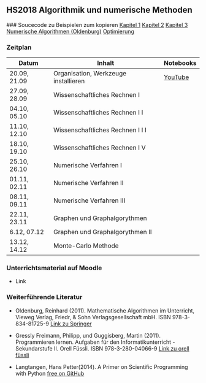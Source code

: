 ## HS2018 Algorithmik und numerische Methoden

### Soucecode zu Beispielen zum kopieren
[Kapitel 1](https://github.com/mgje/PIUMP/blob/master/wr2018/Kapitel_1_Variablen_Ausdruecke.ipynb)
[Kapitel 2](https://github.com/mgje/PIUMP/blob/master/wr2018/Kapitel_2_Schleifen_Listen.ipynb)
[Kapitel 3](https://github.com/mgje/PIUMP/blob/master/wr2018/Kapitel_3_Funktionen.ipynb)
[Numerische Algorithmen (Oldenburg)](../Beispiele_Skript_SciComputing/Numerische%20Algorithmen.ipynb)
[Optimierung](../Beispiele_Skript_SciComputing/Optimierung.ipynb)




### Zeitplan

| Datum         | Inhalt                           | Notebooks                                                                |
| ------------- |----------------------------------| -------------------------------------------------------------------------|
| 20.09, 21.09  | Organisation, Werkzeuge  installieren | [YouTube](https://www.youtube.com/watch?v=q_BzsPxwLOE)              |
| 27.09, 28.09  | Wissenschaftliches Rechnen I     |                           |
| 04.10, 05.10  | Wissenschaftliches Rechnen I I   |                              |
| 11.10, 12.10  | Wissenschaftliches Rechnen I I I                         |                                |
| 18.10, 19.10  | Wissenschaftliches Rechnen I V |                                     |
| 25.10, 26.10  | Numerische Verfahren I               |                                  |
| 01.11, 02.11  | Numerische Verfahren II           |                                                                  |
| 08.11, 09.11  | Numerische Verfahren III         |                                                                  |
| 22.11, 23.11  | Graphen und Graphalgorythmen            |                                                                  |
| 6.12, 07.12  | Graphen und Graphalgorythmen II |                                                               |
| 13.12, 14.12  | Monte-Carlo Methode |                                                               |

### Unterrichtsmaterial auf Moodle
* Link

### Weiterführende Literatur 


* 	Oldenburg, Reinhard (2011). Mathematische Algorithmen im Unterricht, Vieweg Verlag, Friedr, & Sohn Verlagsgesellschaft mbH. ISBN 978-3-834-81725-9 [Link zu Springer](https://link.springer.com/book/10.1007/978-3-8348-8336-0)

* Gressly Freimann, Philipp, und Guggisberg, Martin (2011). Programmieren lernen. Aufgaben für den Informatikunterricht - Sekundarstufe II. Orell Füssli. ISBN 978-3-280-04066-9 [Link zu orell füssli](https://ofv.ch/lernmedien/detail/programmieren-lernen/14505/)

* Langtangen, Hans Petter(2014). A Primer on Scientific
Programming with Python [free on GitHub](https://hplgit.github.io/primer.html/doc/pub/half/book.pdf)
